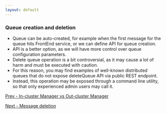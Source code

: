 ```yaml
---
layout: default
---
```


### Queue creation and deletion

- Queue can be auto-created, for example when the first message for the queue hits FrontEnd service, or we can define API for queue creation.
- API is a better option, as we will have more control over queue configuration parameters.
- Delete queue operation is a bit controversial, as it may cause a lot of harm and must be executed with caution.
- For this reason, you may find examples of well-known distributed queues that do not expose deleteQueue API via public REST endpoint.
- Instead, this operation may be exposed through a command line utility, so that only experienced admin users may call it.

[Prev - In-cluster Manager vs Out-cluster Manager](system-design-interview-distributed-message-queue-in-cluster-manager-vs-out-cluster-manager)

[Next - Message deletion](system-design-interview-distributed-message-queue-message-deletion) 
